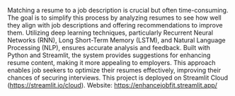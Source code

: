 Matching a resume to a job description is crucial but often time-consuming. The goal is to simplify this process by analyzing resumes to see how well they align with job descriptions and offering recommendations to improve them. Utilizing deep learning techniques, particularly Recurrent Neural Networks (RNN), Long Short-Term Memory (LSTM), and Natural Language Processing (NLP), ensures accurate analysis and feedback. Built with Python and Streamlit, the system provides suggestions for enhancing resume content, making it more appealing to employers. This approach enables job seekers to optimize their resumes effectively, improving their chances of securing interviews.
This project is deployed on Streamlit Cloud (https://streamlit.io/cloud).
Website: https://enhancejobfit.streamlit.app/

